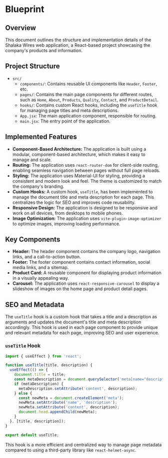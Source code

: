 # Blueprint

## Overview

This document outlines the structure and implementation details of the Shalaka Wires web application, a React-based project showcasing the company's products and information.

## Project Structure

- `src/`
  - `components/`: Contains reusable UI components like `Header`, `Footer`, etc.
  - `pages/`: Contains the main page components for different routes, such as `Home`, `About`, `Products`, `Quality`, `Contact`, and `ProductDetail`.
  - `hooks/`: Contains custom React hooks, including the `useTitle` hook for managing page titles and meta descriptions.
  - `App.jsx`: The main application component, responsible for routing.
  - `main.jsx`: The entry point of the application.

## Implemented Features

- **Component-Based Architecture:** The application is built using a modular, component-based architecture, which makes it easy to manage and scale.
- **Routing:** The application uses `react-router-dom` for client-side routing, enabling seamless navigation between pages without full page reloads.
- **Styling:** The application uses Material-UI for styling, providing a consistent and modern look and feel. The theme is customized to match the company's branding.
- **Custom Hooks:** A custom hook, `useTitle`, has been implemented to manage the document title and meta description for each page. This centralizes the logic for SEO and improves code reusability.
- **Responsive Design:** The application is designed to be responsive and work on all devices, from desktops to mobile phones.
- **Image Optimization:** The application uses `vite-plugin-image-optimizer` to optimize images, improving loading performance.

## Key Components

- **Header:** The header component contains the company logo, navigation links, and a call-to-action button.
- **Footer:** The footer component contains contact information, social media links, and a sitemap.
- **Product Card:** A reusable component for displaying product information in a visually appealing way.
- **Carousel:** The application uses `react-responsive-carousel` to display a slideshow of images on the home page and product detail pages.

## SEO and Metadata

The `useTitle` hook is a custom hook that takes a title and a description as arguments and updates the document's title and meta description accordingly. This hook is used in each page component to provide unique and relevant metadata for each page, improving SEO and user experience.

### `useTitle` Hook

```javascript
import { useEffect } from 'react';

function useTitle(title, description) {
  useEffect(() => {
    document.title = title;
    const metaDescription = document.querySelector('meta[name="description"]');
    if (metaDescription) {
      metaDescription.setAttribute('content', description);
    } else {
      const newMeta = document.createElement('meta');
      newMeta.setAttribute('name', 'description');
      newMeta.setAttribute('content', description);
      document.head.appendChild(newMeta);
    }
  }, [title, description]);
}

export default useTitle;
```

This hook is a more efficient and centralized way to manage page metadata compared to using a third-party library like `react-helmet-async`.
